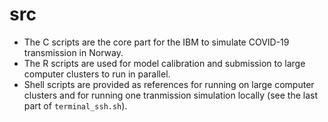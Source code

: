 # src

- The C scripts are the core part for the IBM to simulate COVID-19 transmission in Norway. 
- The R scripts are used for model calibration and submission to large computer clusters to run in parallel. 
- Shell scripts are provided as references for running on large computer clusters and for running one tranmission simulation locally (see the last part of <code>terminal_ssh.sh</code>). 
